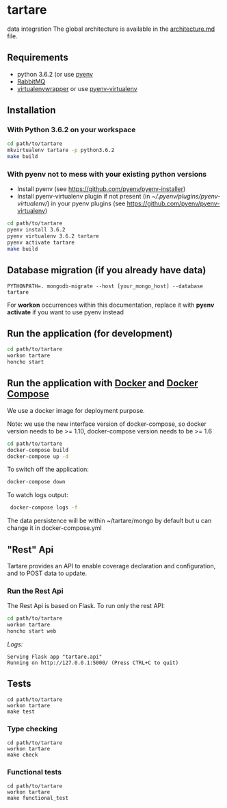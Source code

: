 # tartare
data integration
The global architecture is available in the [architecture.md](documentation/architecture.md) file.

## Requirements
- python 3.6.2 (or use [pyenv](https://github.com/pyenv/pyenv)
- [RabbitMQ](https://www.rabbitmq.com/)
- [virtualenvwrapper](https://virtualenvwrapper.readthedocs.io/en/latest/) or use [pyenv-virtualenv](https://github.com/pyenv/pyenv-virtualenv)

## Installation

### With Python 3.6.2 on your workspace
```bash
cd path/to/tartare
mkvirtualenv tartare -p python3.6.2
make build
```

### With pyenv not to mess with your existing python versions

* Install pyenv (see https://github.com/pyenv/pyenv-installer)
* Install pyenv-virtualenv plugin if not present (in *~/.pyenv/plugins/pyenv-virtualenv/*) in your pyenv plugins (see https://github.com/pyenv/pyenv-virtualenv)

```bash
cd path/to/tartare
pyenv install 3.6.2
pyenv virtualenv 3.6.2 tartare
pyenv activate tartare
make build
```

## Database migration (if you already have data)
```
PYTHONPATH=. mongodb-migrate --host [your_mongo_host] --database tartare
```

For __workon__ occurrences within this documentation, replace it with __pyenv activate__ if you want to use pyenv instead

## Run the application (for development)
```bash
cd path/to/tartare
workon tartare
honcho start
```

## Run the application with [Docker](https://www.docker.com/) and [Docker Compose](https://docs.docker.com/compose/)

We use a docker image for deployment purpose.

Note: we use the new interface version of docker-compose, so docker version needs to be >= 1.10,
 docker-compose version needs to be >= 1.6

``` bash
cd path/to/tartare
docker-compose build
docker-compose up -d
```

To switch off the application:
``` bash
docker-compose down
```

To watch logs output:
```bash
 docker-compose logs -f
```

The data persistence will be within ~/tartare/mongo by default but u can change it in docker-compose.yml

## "Rest" Api

Tartare provides an API to enable coverage declaration and configuration, and to POST data to update.

### Run the Rest Api

The Rest Api is based on Flask. To run only the rest API:

``` bash
cd path/to/tartare
workon tartare
honcho start web
```

*Logs:*

```
Serving Flask app "tartare.api"
Running on http://127.0.0.1:5000/ (Press CTRL+C to quit)
```

## Tests
```
cd path/to/tartare
workon tartare
make test
```

### Type checking
```
cd path/to/tartare
workon tartare
make check
```

### Functional tests
```
cd path/to/tartare
workon tartare
make functional_test
```
